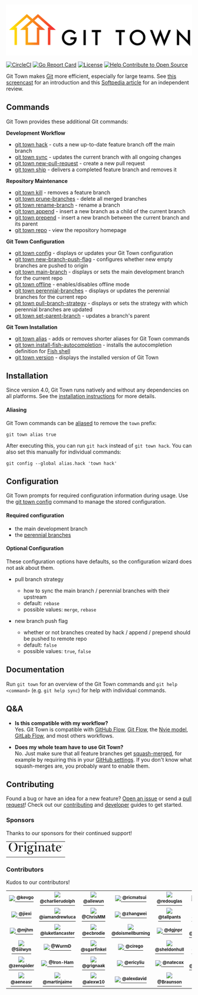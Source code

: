 ![Git Town](https://raw.githubusercontent.com/git-town/git-town/master/website/img/git-town-horizontal.svg)

[![CircleCI](https://circleci.com/gh/git-town/git-town.svg?style=shield)](https://circleci.com/gh/git-town/git-town)
[![Go Report Card](https://goreportcard.com/badge/github.com/git-town/git-town)](https://goreportcard.com/report/github.com/git-town/git-town)
[![License](https://img.shields.io/:license-MIT-blue.svg?style=flat)](LICENSE)
[![Help Contribute to Open Source](https://www.codetriage.com/originate/git-town/badges/users.svg)](https://www.codetriage.com/originate/git-town)

Git Town makes [Git](https://git-scm.com) more efficient, especially for large
teams. See [this screencast](https://youtu.be/oLaUsUlFfTo) for an introduction
and this
[Softpedia article](https://www.softpedia.com/get/Programming/Other-Programming-Files/Git-Town.shtml)
for an independent review.

## Commands

Git Town provides these additional Git commands:

**Development Workflow**

- [git town hack](/documentation/commands/hack.md) - cuts a new up-to-date
  feature branch off the main branch
- [git town sync](/documentation/commands/sync.md) - updates the current branch
  with all ongoing changes
- [git town new-pull-request](/documentation/commands/new-pull-request.md) -
  create a new pull request
- [git town ship](/documentation/commands/ship.md) - delivers a completed
  feature branch and removes it

**Repository Maintenance**

- [git town kill](/documentation/commands/kill.md) - removes a feature branch
- [git town prune-branches](/documentation/commands/prune-branches.md) - delete
  all merged branches
- [git town rename-branch](/documentation/commands/rename-branch.md) - rename a
  branch
- [git town append](/documentation/commands/append.md) - insert a new branch as
  a child of the current branch
- [git town prepend](/documentation/commands/prepend.md) - insert a new branch
  between the current branch and its parent
- [git town repo](/documentation/commands/repo.md) - view the repository
  homepage

**Git Town Configuration**

- [git town config](/documentation/commands/config.md) - displays or updates
  your Git Town configuration
- [git town new-branch-push-flag](/documentation/commands/new-branch-push-flag.md) -
  configures whether new empty branches are pushed to origin
- [git town main-branch](/documentation/commands/main-branch.md) - displays or
  sets the main development branch for the current repo
- [git town offline](/documentation/commands/offline.md) - enables/disables
  offline mode
- [git town perennial-branches](/documentation/commands/perennial-branches.md) -
  displays or updates the perennial branches for the current repo
- [git town pull-branch-strategy](/documentation/commands/pull-branch-strategy.md) -
  displays or sets the strategy with which perennial branches are updated
- [git town set-parent-branch](/documentation/commands/set-parent-branch.md) -
  updates a branch's parent

**Git Town Installation**

- [git town alias](/documentation/commands/alias.md) - adds or removes shorter
  aliases for Git Town commands
- [git town install-fish-autocompletion](/documentation/commands/install-fish-autocompletion.md) -
  installs the autocompletion definition for [Fish shell](http://fishshell.com)
- [git town version](/documentation/commands/version.md) - displays the
  installed version of Git Town

## Installation

Since version 4.0, Git Town runs natively and without any dependencies on all
platforms. See the
[installation instructions](http://www.git-town.com/install.html) for more
details.

#### Aliasing

Git Town commands can be
[aliased](https://git-scm.com/book/en/v2/Git-Basics-Git-Aliases) to remove the
`town` prefix:

```
git town alias true
```

After executing this, you can run `git hack` instead of `git town hack`. You can
also set this manually for individual commands:

```
git config --global alias.hack 'town hack'
```

## Configuration

Git Town prompts for required configuration information during usage. Use the
[git town config](/documentation/commands/config.md) command to manage the
stored configuration.

#### Required configuration

- the main development branch
- the
  [perennial branches](/documentation/development/branch_hierarchy.md#perennial-branches)

#### Optional Configuration

These configuration options have defaults, so the configuration wizard does not
ask about them.

- pull branch strategy

  - how to sync the main branch / perennial branches with their upstream
  - default: `rebase`
  - possible values: `merge`, `rebase`

- new branch push flag
  - whether or not branches created by hack / append / prepend should be pushed
    to remote repo
  - default: `false`
  - possible values: `true`, `false`

## Documentation

Run `git town` for an overview of the Git Town commands and `git help <command>`
(e.g. `git help sync`) for help with individual commands.

## Q&A

- **Is this compatible with my workflow?** <br> Yes. Git Town is compatible with
  [GitHub Flow](http://scottchacon.com/2011/08/31/github-flow.html),
  [Git Flow](https://www.atlassian.com/git/tutorials/comparing-workflows/feature-branch-workflow),
  the [Nvie model](https://nvie.com/posts/a-successful-git-branching-model),
  [GitLab Flow](https://about.gitlab.com/2014/09/29/gitlab-flow/), and most
  others workflows.

- **Does my whole team have to use Git Town?** <br> No. Just make sure that all
  feature branches get
  [squash-merged](https://help.github.com/en/github/collaborating-with-issues-and-pull-requests/about-pull-request-merges#squash-and-merge-your-pull-request-commits),
  for example by requiring this in your
  [GitHub settings](https://help.github.com/en/github/administering-a-repository/configuring-commit-squashing-for-pull-requests).
  If you don't know what squash-merges are, you probably want to enable them.

## Contributing

Found a bug or have an idea for a new feature?
[Open an issue](https://github.com/git-town/git-town/issues/new) or send a
[pull request](https://help.github.com/articles/using-pull-requests/)! Check out
our [contributing](/CONTRIBUTING.md) and
[developer](documentation/development/README.md) guides to get started.

### Sponsors

Thanks to our sponsors for their continued support!

<table>
  <tr>
    <td>
      <a href="https://www.originate.com">
        <img src="documentation/originate.png" width="146" height="33">
      </a>
    </td>
  </tr>
</table>

### Contributors

Kudos to our contributors!

<table>
  <tr>
    <td align="center" width="60">
      <a href="https://github.com/kevgo">
        <img src="https://avatars.githubusercontent.com/u/268934?s=60" width="60px">
        <sup><b>@kevgo</b></sup>
      </a>
    </td>
    <td align="center" width="60">
      <a href="https://github.com/charlierudolph">
        <img src="https://avatars2.githubusercontent.com/u/1676758?s=60" width="60px">
        <sup><b>@charlierudolph</b></sup>
      </a>
    </td>
    <td align="center" width="60">
      <a href="https://github.com/allewun">
        <img src="https://avatars2.githubusercontent.com/u/1256911?s=60" width="60px">
        <sup><b>@allewun</b></sup>
      </a>
    </td>
    <td align="center" width="60">
      <a href="https://github.com/ricmatsui">
        <img src="https://avatars0.githubusercontent.com/u/5288285?s=60" width="60px">
        <sup><b>@ricmatsui</b></sup>
      </a>
    </td>
    <td align="center" width="60">
      <a href="https://github.com/redouglas">
        <img src="https://avatars3.githubusercontent.com/u/1149609?s=60" width="60px">
        <sup><b>@redouglas</b></sup>
      </a>
    </td>
    <td align="center" width="60">
      <a href="https://github.com/allonsy">
        <img src="https://avatars2.githubusercontent.com/u/5892756?s=60" width="60px">
        <sup><b>@allonsy</b></sup>
      </a>
    </td>
    <td align="center" width="60">
      <a href="https://github.com/blaggacao">
        <img src="https://avatars2.githubusercontent.com/u/7548295?s=60" width="60px">
        <sup><b>@aricahunter</b></sup>
      </a>
    </td>
    <td align="center" width="60">
      <a href="https://github.com/aricahunter">
        <img src="https://avatars2.githubusercontent.com/u/5395515?s=60" width="60px">
        <sup><b>@aricahunter</b></sup>
      </a>
    </td>
  </tr>
  <tr>
    <td align="center" width="60">
      <a href="https://github.com/jiexi">
        <img src="https://avatars2.githubusercontent.com/u/918701?s=60" width="60px">
        <sup><b>@jiexi</b></sup>
      </a>
    </td>
    <td align="center" width="60">
      <a href="https://github.com/iamandrewluca">
        <img src="https://avatars1.githubusercontent.com/u/1881266?s=60" width="60px">
        <sup><b>@iamandrewluca</b></sup>
      </a>
    </td>
    <td align="center" width="60">
      <a href="https://github.com/ChrisMM">
        <img src="https://avatars0.githubusercontent.com/u/1051777?s=60" width="60px">
        <sup><b>@ChrisMM</b></sup>
      </a>
    </td>
    <td align="center" width="60">
      <a href="https://github.com/zhangwei">
        <img src="https://avatars2.githubusercontent.com/u/6028709?s=60" width="60px">
        <sup><b>@zhangwei</b></sup>
      </a>
    </td>
    <td align="center" width="60">
      <a href="https://github.com/tallpants">
        <img src="https://avatars2.githubusercontent.com/u/15325890?s=60" width="60px">
        <sup><b>@tallpants</b></sup>
      </a>
    </td>
    <td align="center" width="60">
      <a href="https://github.com/seanstrom">
        <img src="https://avatars3.githubusercontent.com/u/2845768?s=60" width="60px">
        <sup><b>@seanstrom</b></sup>
      </a>
    </td>
    <td align="center" width="60">
      <a href="https://github.com/schneems">
        <img src="https://avatars2.githubusercontent.com/u/59744?s=60" width="60px">
        <sup><b>@schneems</b></sup>
      </a>
    </td>
    <td align="center" width="60">
      <a href="https://github.com/morrme">
        <img src="https://avatars1.githubusercontent.com/u/26514778?s=60" width="60px">
        <sup><b>@morrme</b></sup>
      </a>
    </td>
  </tr>
  <tr>
    <td align="center" width="60">
      <a href="https://github.com/mjhm">
        <img src="https://avatars0.githubusercontent.com/u/431925?s=60" width="60px">
        <sup><b>@mjhm</b></sup>
      </a>
    </td>
    <td align="center" width="60">
      <a href="https://github.com/luketlancaster">
        <img src="https://avatars3.githubusercontent.com/u/8376505?s=60" width="60px">
        <sup><b>@luketlancaster</b></sup>
      </a>
    </td>
    <td align="center" width="60">
      <a href="https://github.com/ecbrodie">
        <img src="https://avatars1.githubusercontent.com/u/1844664?s=60" width="60px">
        <sup><b>@ecbrodie</b></sup>
      </a>
    </td>
    <td align="center" width="60">
      <a href="https://github.com/doismellburning">
        <img src="https://avatars1.githubusercontent.com/u/817118?s=60" width="60px">
        <sup><b>@doismellburning</b></sup>
      </a>
    </td>
    <td align="center" width="60">
      <a href="https://github.com/dgjnpr">
        <img src="https://avatars1.githubusercontent.com/u/1767441?s=60" width="60px">
        <sup><b>@dgjnpr</b></sup>
      </a>
    </td>
    <td align="center" width="60">
      <a href="https://github.com/atilacamurca">
        <img src="https://avatars1.githubusercontent.com/u/508624?s=60" width="60px">
        <sup><b>@atilacamurca</b></sup>
      </a>
    </td>
    <td align="center" width="60">
      <a href="https://github.com/Zearin">
        <img src="https://avatars0.githubusercontent.com/u/630124?s=60" width="60px">
        <sup><b>@Zearin</b></sup>
      </a>
    </td>
    <td align="center" width="60">
      <a href="https://github.com/TKAB">
        <img src="https://avatars3.githubusercontent.com/u/66597?s=60" width="60px">
        <sup><b>@TKAB</b></sup>
      </a>
    </td>
  </tr>
  <tr>
    <td align="center" width="60">
      <a href="https://github.com/Siilwyn">
        <img src="https://avatars2.githubusercontent.com/u/5701149?s=60" width="60px">
        <sup><b>@Siilwyn</b></sup>
      </a>
    </td>
    <td align="center" width="60">
      <a href="https://github.com/WurmD">
        <img src="https://avatars2.githubusercontent.com/u/5755747?s=60" width="60px">
        <sup><b>@WurmD</b></sup>
      </a>
    </td>
    <td align="center" width="60">
      <a href="https://github.com/sgarfinkel">
        <img src="https://avatars3.githubusercontent.com/u/10210461?s=60" width="60px">
        <sup><b>@sgarfinkel</b></sup>
      </a>
    </td>
    <td align="center" width="60">
      <a href="https://github.com/cirego">
        <img src="https://avatars2.githubusercontent.com/u/551285?s=60" width="60px">
        <sup><b>@cirego</b></sup>
      </a>
    </td>
    <td align="center" width="60">
      <a href="https://github.com/sheldonhull">
        <img src="https://avatars3.githubusercontent.com/u/3526320?s=60" width="60px">
        <sup><b>@sheldonhull</b></sup>
      </a>
    </td>
    <td align="center" width="60">
      <a href="https://github.com/alphatroya">
        <img src="https://avatars0.githubusercontent.com/u/4927633?s=60" width="60px">
        <sup><b>@alphatroya</b></sup>
      </a>
    </td>
    <td align="center" width="60">
      <a href="https://github.com/joshRpowell">
        <img src="https://avatars1.githubusercontent.com/u/6732638?s=60" width="60px">
        <sup><b>@joshRpowell</b></sup>
      </a>
    </td>
    <td align="center" width="60">
      <a href="https://github.com/pattiereaves">
        <img src="https://avatars1.githubusercontent.com/u/44990?s=60" width="60px">
        <sup><b>@pattiereaves</b></sup>
      </a>
    </td>
  </tr>
  <tr>
    <td align="center" width="60">
      <a href="https://github.com/zenspider">
        <img src="https://avatars0.githubusercontent.com/u/9832?s=60" width="60px">
        <sup><b>@zenspider</b></sup>
      </a>
    </td>
    <td align="center" width="60">
      <a href="https://github.com/Iron-Ham">
        <img src="https://avatars1.githubusercontent.com/u/3388381?s=60" width="60px">
        <sup><b>@Iron-Ham</b></sup>
      </a>
    </td>
    <td align="center" width="60">
      <a href="https://github.com/grignaak">
        <img src="https://avatars2.githubusercontent.com/u/110779?s=60" width="60px">
        <sup><b>@grignaak</b></sup>
      </a>
    </td>
    <td align="center" width="60">
      <a href="https://github.com/ericyliu">
        <img src="https://avatars2.githubusercontent.com/u/8580080?s=60" width="60px">
        <sup><b>@ericyliu</b></sup>
      </a>
    </td>
    <td align="center" width="60">
      <a href="https://github.com/natecox">
        <img src="https://avatars0.githubusercontent.com/u/2782695?s=60" width="60px">
        <sup><b>@natecox</b></sup>
      </a>
    </td>
    <td align="center" width="60">
      <a href="https://github.com/shadowhand">
        <img src="https://avatars3.githubusercontent.com/u/38203?s=60" width="60px">
        <sup><b>@shadowhand</b></sup>
      </a>
    </td>
    <td align="center" width="60">
      <a href="https://github.com/hmbrg">
        <img src="https://avatars3.githubusercontent.com/u/7304269?s=60" width="60px">
        <sup><b>@hmbrg</b></sup>
      </a>
    </td>
    <td align="center" width="60">
      <a href="https://github.com/qrevel">
        <img src="https://avatars2.githubusercontent.com/u/11804101?s=60" width="60px">
        <sup><b>@qrevel</b></sup>
      </a>
    </td>
  </tr>
  <tr>
    <td align="center" width="60">
      <a href="https://github.com/aeneasr">
        <img src="https://avatars1.githubusercontent.com/u/3372410?s=60" width="60px">
        <sup><b>@aeneasr</b></sup>
      </a>
    </td>
    <td align="center" width="60">
      <a href="https://github.com/martinjaime">
        <img src="https://avatars1.githubusercontent.com/u/10568301?s=60" width="60px">
        <sup><b>@martinjaime</b></sup>
      </a>
    </td>
    <td align="center" width="60">
      <a href="https://github.com/alexw10">
        <img src="https://avatars1.githubusercontent.com/u/9453636?s=60" width="60px">
        <sup><b>@alexw10</b></sup>
      </a>
    </td>
    <td align="center" width="60">
      <a href="https://github.com/alexdavid">
        <img src="https://avatars2.githubusercontent.com/u/751581?s=60" width="60px">
        <sup><b>@alexdavid</b></sup>
      </a>
    </td>
    <td align="center" width="60">
      <a href="https://github.com/Braunson">
        <img src="https://avatars1.githubusercontent.com/u/577273?s=60" width="60px">
        <sup><b>@Braunson</b></sup>
      </a>
    </td>
  </tr>
</table>
